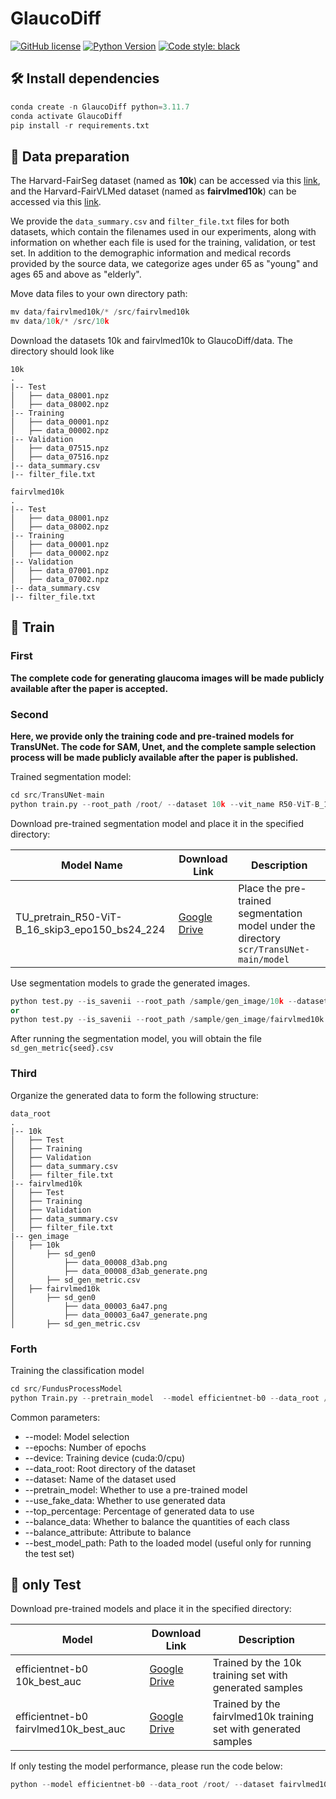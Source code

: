 


# GlaucoDiff

[![GitHub license](https://img.shields.io/github/license/用户名/仓库名)](https://github.com/用户名/仓库名/blob/main/LICENSE)
[![Python Version](https://img.shields.io/badge/python-3.8%2B-blue)](https://www.python.org/)
[![Code style: black](https://img.shields.io/badge/code%20style-black-000000.svg)](https://github.com/psf/black)


## 🛠️ Install dependencies

```python
conda create -n GlaucoDiff python=3.11.7
conda activate GlaucoDiff
pip install -r requirements.txt
```

## 📁 Data preparation

The Harvard-FairSeg dataset (named as **10k**) can be accessed via this [link](https://github.com/Harvard-Ophthalmology-AI-Lab/FairSeg?tab=readme-ov-file), and the Harvard-FairVLMed dataset (named as **fairvlmed10k**) can be accessed via this [link](https://github.com/Harvard-Ophthalmology-AI-Lab/FairCLIP).

We provide the `data_summary.csv` and `filter_file.txt` files for both datasets, which contain the filenames used in our experiments, along with information on whether each file is used for the training, validation, or test set. In addition to the demographic information and medical records provided by the source data, we categorize ages under 65 as "young" and ages 65 and above as "elderly".



Move data files to your own directory path:

```python
mv data/fairvlmed10k/* /src/fairvlmed10k
mv data/10k/* /src/10k
```

Download the datasets 10k and fairvlmed10k to GlaucoDiff/data. The directory should look like

```
10k
.
|-- Test 
│   ├── data_08001.npz
│   ├── data_08002.npz
|-- Training 
│   ├── data_00001.npz
│   ├── data_00002.npz
|-- Validation 
│   ├── data_07515.npz
│   ├── data_07516.npz
|-- data_summary.csv
|-- filter_file.txt
```

```
fairvlmed10k
.
|-- Test 
│   ├── data_08001.npz
│   ├── data_08002.npz
|-- Training 
│   ├── data_00001.npz
│   ├── data_00002.npz
|-- Validation 
│   ├── data_07001.npz
│   ├── data_07002.npz
|-- data_summary.csv
|-- filter_file.txt
```

## 🚀 Train

### First

**The complete code for generating glaucoma images will be made publicly available after the paper is accepted.**



### Second

**Here, we provide only the training code and pre-trained models for TransUNet. The code for SAM, Unet, and the complete sample selection process will be made publicly available after the paper is published.**

Trained segmentation model:

```python
cd src/TransUNet-main
python train.py --root_path /root/ --dataset 10k --vit_name R50-ViT-B_16
```

Download pre-trained segmentation model and place it in the specified directory:

| Model Name                                     | Download Link                                                | Description                                                  |
| ---------------------------------------------- | ------------------------------------------------------------ | ------------------------------------------------------------ |
| TU_pretrain_R50-ViT-B_16_skip3_epo150_bs24_224 | [Google Drive](https://drive.google.com/drive/folders/1WwHKwmoVH73ENMX6rrhaEmGW6TVFpCQK?usp=sharing) | Place the pre-trained segmentation model under the directory `scr/TransUNet-main/model` |

Use segmentation models to grade the generated images.

```python
python test.py --is_savenii --root_path /sample/gen_image/10k --dataset sd_gen0 --vit_name R50-ViT-B_16
or
python test.py --is_savenii --root_path /sample/gen_image/fairvlmed10k --dataset sd_gen0 --vit_name R50-ViT-B_16
```

After running the segmentation model, you will obtain the file `sd_gen_metric{seed}.csv`


### Third

Organize the generated data to form the following structure:

```
data_root
.
|-- 10k 
│   ├── Test
│   ├── Training
│   ├── Validation
│   ├── data_summary.csv
│   ├── filter_file.txt
|-- fairvlmed10k 
│   ├── Test
│   ├── Training
│   ├── Validation
│   ├── data_summary.csv
│   ├── filter_file.txt
|-- gen_image 
│   ├── 10k
│       ├── sd_gen0
│           ├── data_00008_d3ab.png
│           ├── data_00008_d3ab_generate.png
│       ├── sd_gen_metric.csv
│   ├── fairvlmed10k
│       ├── sd_gen0
│           ├── data_00003_6a47.png
│           ├── data_00003_6a47_generate.png
│       ├── sd_gen_metric.csv
```



### Forth

Training the classification model

```python
cd src/FundusProcessModel
python Train.py --pretrain_model  --model efficientnet-b0 --data_root /root/ --dataset fairvlmed10k --use_fake_data  --epochs 100 --top_precentege 0
```

Common parameters:

- --model: Model selection
- --epochs: Number of epochs
- --device: Training device (cuda:0/cpu)
- --data_root: Root directory of the dataset
- --dataset: Name of the dataset used
- --pretrain_model: Whether to use a pre-trained model
- --use_fake_data: Whether to use generated data
- --top_percentage: Percentage of generated data to use
- --balance_data: Whether to balance the quantities of each class
- --balance_attribute: Attribute to balance
- --best_model_path: Path to the loaded model (useful only for running the test set)

## 🧪 only Test

Download pre-trained models and place it in the specified directory:

| Model                                 | Download Link                                                | Description                                                  |
| ------------------------------------- | ------------------------------------------------------------ | ------------------------------------------------------------ |
| efficientnet-b0 10k_best_auc          | [Google Drive](https://drive.google.com/drive/folders/1NDjwGxQ4oiQm5Lvt-MvY-ar2ZZcMu8OU?usp=sharing) | Trained by the 10k training set with generated samples       |
| efficientnet-b0 fairvlmed10k_best_auc | [Google Drive](https://drive.google.com/drive/folders/1s3HoRg4pwJcS1TA4wiwl8s8NXewfcSRF?usp=sharing) | Trained by the fairvlmed10k training set with generated samples |

If only testing the model performance, please run the code below:


```python
python --model efficientnet-b0 --data_root /root/ --dataset fairvlmed10k --best_model_path checkpoints/label_classification/wt5ic8g1/best_auc.pth
```
